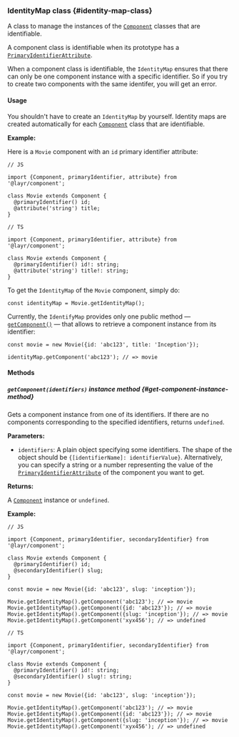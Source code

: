 ### IdentityMap <badge type="primary">class</badge> {#identity-map-class}

A class to manage the instances of the [`Component`](https://layrjs.com/docs/v2/reference/component) classes that are identifiable.

A component class is identifiable when its prototype has a [`PrimaryIdentifierAttribute`](https://layrjs.com/docs/v2/reference/primary-identifier-attribute).

When a component class is identifiable, the `IdentityMap` ensures that there can only be one component instance with a specific identifier. So if you try to create two components with the same identifer, you will get an error.

#### Usage

You shouldn't have to create an `IdentityMap` by yourself. Identity maps are created automatically for each [`Component`](https://layrjs.com/docs/v2/reference/component) class that are identifiable.

**Example:**

Here is a `Movie` component with an `id` primary identifier attribute:

```
// JS

import {Component, primaryIdentifier, attribute} from '@layr/component';

class Movie extends Component {
  @primaryIdentifier() id;
  @attribute('string') title;
}
```

```
// TS

import {Component, primaryIdentifier, attribute} from '@layr/component';

class Movie extends Component {
  @primaryIdentifier() id!: string;
  @attribute('string') title!: string;
}
```

To get the `IdentityMap` of the `Movie` component, simply do:

```
const identityMap = Movie.getIdentityMap();
```

Currently, the `IdentifyMap` provides only one public method — [`getComponent()`](https://layrjs.com/docs/v2/reference/identity-map#get-component-instance-method) — that allows to retrieve a component instance from its identifier:

```
const movie = new Movie({id: 'abc123', title: 'Inception'});

identityMap.getComponent('abc123'); // => movie
```

#### Methods

##### `getComponent(identifiers)` <badge type="secondary-outline">instance method</badge> {#get-component-instance-method}

Gets a component instance from one of its identifiers. If there are no components corresponding to the specified identifiers, returns `undefined`.

**Parameters:**

* `identifiers`: A plain object specifying some identifiers. The shape of the object should be `{[identifierName]: identifierValue}`. Alternatively, you can specify a string or a number representing the value of the [`PrimaryIdentifierAttribute`](https://layrjs.com/docs/v2/reference/primary-identifier-attribute) of the component you want to get.

**Returns:**

A [`Component`](https://layrjs.com/docs/v2/reference/component) instance or `undefined`.

**Example:**

```
// JS

import {Component, primaryIdentifier, secondaryIdentifier} from '@layr/component';

class Movie extends Component {
  @primaryIdentifier() id;
  @secondaryIdentifier() slug;
}

const movie = new Movie({id: 'abc123', slug: 'inception'});

Movie.getIdentityMap().getComponent('abc123'); // => movie
Movie.getIdentityMap().getComponent({id: 'abc123'}); // => movie
Movie.getIdentityMap().getComponent({slug: 'inception'}); // => movie
Movie.getIdentityMap().getComponent('xyx456'); // => undefined
```
```
// TS

import {Component, primaryIdentifier, secondaryIdentifier} from '@layr/component';

class Movie extends Component {
  @primaryIdentifier() id!: string;
  @secondaryIdentifier() slug!: string;
}

const movie = new Movie({id: 'abc123', slug: 'inception'});

Movie.getIdentityMap().getComponent('abc123'); // => movie
Movie.getIdentityMap().getComponent({id: 'abc123'}); // => movie
Movie.getIdentityMap().getComponent({slug: 'inception'}); // => movie
Movie.getIdentityMap().getComponent('xyx456'); // => undefined
```
